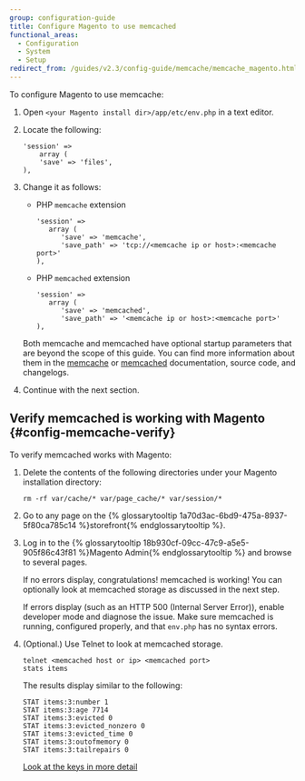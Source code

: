 ```yaml
---
group: configuration-guide
title: Configure Magento to use memcached
functional_areas:
  - Configuration
  - System
  - Setup
redirect_from: /guides/v2.3/config-guide/memcache/memcache_magento.html
---
```


To configure Magento to use memcache:

1. Open `<your Magento install dir>/app/etc/env.php` in a text editor.
2. Locate the following:

   ```
   'session' =>
       array (
       'save' => 'files',
   ),
   ```

3. Change it as follows:

   * PHP `memcache` extension

     ```
     'session' =>
        array (
           'save' => 'memcache',
           'save_path' => 'tcp://<memcache ip or host>:<memcache port>'
     ),
     ```

   * PHP `memcached` extension

     ```
     'session' =>
        array (
           'save' => 'memcached',
           'save_path' => '<memcache ip or host>:<memcache port>'
     ),
     ```

   Both memcache and memcached have optional startup parameters that are beyond the scope of this guide. You can find more information about them in the [memcache](http://php.net/manual/en/memcache.ini.php#ini.memcache.save-path) or [memcached](http://php.net/manual/en/memcached.sessions.php) documentation, source code, and changelogs.

4. Continue with the next section.

## Verify memcached is working with Magento {#config-memcache-verify}

To verify memcached works with Magento:

1. Delete the contents of the following directories under your Magento installation directory:

   ```
   rm -rf var/cache/* var/page_cache/* var/session/*
   ```

2. Go to any page on the {% glossarytooltip 1a70d3ac-6bd9-475a-8937-5f80ca785c14 %}storefront{% endglossarytooltip %}.

3. Log in to the {% glossarytooltip 18b930cf-09cc-47c9-a5e5-905f86c43f81 %}Magento Admin{% endglossarytooltip %} and browse to several pages.

   If no errors display, congratulations! memcached is working! You can optionally look at memcached storage as discussed in the next step.

   If errors display (such as an HTTP 500 (Internal Server Error)), enable developer mode and diagnose the issue. Make sure memcached is running, configured properly, and that `env.php` has no syntax errors.

4. (Optional.) Use Telnet to look at memcached storage.

   ```
   telnet <memcached host or ip> <memcached port>
   stats items
   ```

   The results display similar to the following:

   ```
   STAT items:3:number 1
   STAT items:3:age 7714
   STAT items:3:evicted 0
   STAT items:3:evicted_nonzero 0
   STAT items:3:evicted_time 0
   STAT items:3:outofmemory 0
   STAT items:3:tailrepairs 0
   ```

   [Look at the keys in more detail](http://www.darkcoding.net/software/memcached-list-all-keys/)


